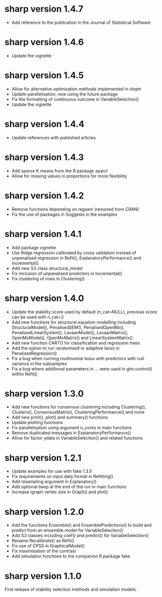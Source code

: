 # sharp version 1.4.7

* Add reference to the publication in the Journal of Statistical Software

# sharp version 1.4.6

* Update the vignette

# sharp version 1.4.5

* Allow for alternative optimisation methods implemented in nloptr
* Update parallelisation, now using the future package
* Fix the formatting of continuous outcome in VariableSelection() 
* Update the vignette

# sharp version 1.4.4

* Update references with published articles

# sharp version 1.4.3

* Add sparse K means from the R package sparcl
* Allow for missing values in proportions for more flexibility

# sharp version 1.4.2

* Remove functions depending on regsem (removed from CRAN)
* Fix the use of packages in Suggests in the examples

# sharp version 1.4.1

* Add package vignette
* Use Ridge regression calibrated by cross validation instead of unpenalised regression in Refit(), ExplanatoryPerformance() and 
Incremental()
* Add new S3 class structural_model
* Fix inclusion of unpenalised predictors in Incremental()
* Fix clustering of rows in Clustering()

# sharp version 1.4.0

* Update the stability score used by default (n_cat=NULL), previous score can be used with n_cat=3
* Add new functions for structural equation modelling including StructuralModel(), PenalisedSEM(), PenalisedOpenMx(), 
PenalisedLinearSystem(), LavaanModel(), LavaanMatrix(), OpenMxModel(), OpenMxMatrix() and LinearSystemMatrix()
* Add new function CART() for classification and regression trees
* Add the option to run randomised or adaptive lasso in PenalisedRegression()
* Fix a bug when running multinomial lasso with predictors with null variance in the subsamples
* Fix a bug where additional parameters in ... were used in glm.control() within Refit()

# sharp version 1.3.0

* Add new functions for consensus clustering including Clustering(), Clusters(), ConsensusMatrix(), ClusteringPerformance() and more
* Add new print(), plot() and summary() functions
* Update plotting functions
* Fix parallelisation using argument n_cores in main functions
* Remove duplicated messages in ExplanatoryPerformance()
* Allow for factor ydata in VariableSelection() and related functions

# sharp version 1.2.1

* Update examples for use with fake 1.3.0
* Fix requirements on input data format in Refitting()
* Add resampling argument in Explanatory()
* Add optional beep at the end of the run in main functions
* Increase igraph vertex size in Graph() and plot()

# sharp version 1.2.0

* Add the functions Ensemble() and EnsemblePredictions() to build and predict from an ensemble model for VariableSelection()
* Add S3 classes including coef() and predict() for VariableSelection()
* Rename Recalibrate() as Refit()
* Fix use of CPSS in GraphicalModel() 
* Fix maximisation of the contrast
* Add simulation functions to the companion R package fake

# sharp version 1.1.0

First release of stability selection methods and simulation models.
